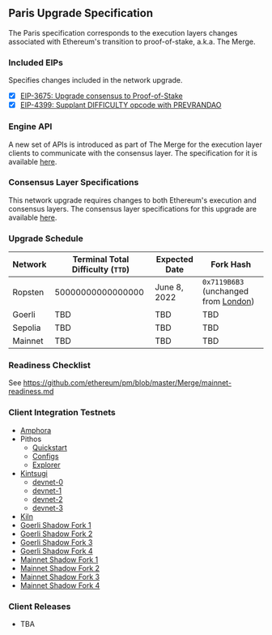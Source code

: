 ## Paris Upgrade Specification

The Paris specification corresponds to the execution layers changes associated with Ethereum's transition to proof-of-stake, a.k.a. The Merge.

### Included EIPs
Specifies changes included in the network upgrade.

  - [x] [EIP-3675: Upgrade consensus to Proof-of-Stake](https://eips.ethereum.org/EIPS/eip-3675)
  - [x] [EIP-4399: Supplant DIFFICULTY opcode with PREVRANDAO](https://eips.ethereum.org/EIPS/eip-4399)

### Engine API

A new set of APIs is introduced as part of The Merge for the execution layer clients to communicate with the consensus layer. The specification for it is available [here](https://github.com/ethereum/execution-apis/tree/main/src/engine).

### Consensus Layer Specifications

This network upgrade requires changes to both Ethereum's execution and consensus layers. The consensus layer specifications for this upgrade are available [here](https://github.com/ethereum/consensus-specs/tree/dev/specs/bellatrix).

### Upgrade Schedule

| Network | Terminal Total Difficulty (`TTD`) | Expected Date | Fork Hash    |
|---------|------------|---------------|--------------|
| Ropsten | 50000000000000000 | June 8, 2022 | `0x7119B6B3` (unchanged from [London](https://github.com/ethereum/execution-specs/blob/master/network-upgrades/mainnet-upgrades/london.md)) |
| Goerli  | TBD | TBD | TBD |
| Sepolia | TBD | TBD | TBD |
| Mainnet | TBD | TBD | TBD |

### Readiness Checklist

See https://github.com/ethereum/pm/blob/master/Merge/mainnet-readiness.md

### Client Integration Testnets

  - [Amphora](https://hackmd.io/@tvanepps/amphora-milestones)
  - Pithos
    - [Quickstart](https://github.com/parithosh/pithos-lighthouse-geth-quick-start)
    - [Configs](https://github.com/parithosh/consensus-deployment-ansible/blob/master/README.md)
    - [Explorer](https://pithos-explorer.ethdevops.io/)
  - [Kintsugi](https://kintsugi.themerge.dev/)
    - [devnet-0](https://github.com/parithosh/consensus-deployment-ansible/tree/master/merge-devnet-0)
    - [devnet-1](https://github.com/parithosh/consensus-deployment-ansible/tree/master/merge-devnet-1)
    - [devnet-2](https://github.com/parithosh/consensus-deployment-ansible/tree/master/merge-devnet-2)
    - [devnet-3](https://github.com/parithosh/consensus-deployment-ansible/tree/master/merge-devnet-3)
  - [Kiln](https://kiln.themerge.dev/)
  - [Goerli Shadow Fork 1](https://github.com/parithosh/consensus-deployment-ansible/tree/master/goerli-shadow-fork)
  - [Goerli Shadow Fork 2](https://github.com/parithosh/consensus-deployment-ansible/tree/master/goerli-shadow-fork-2)
  - [Goerli Shadow Fork 3](https://github.com/parithosh/consensus-deployment-ansible/tree/master/goerli-shadow-fork-3)
  - [Goerli Shadow Fork 4](https://github.com/parithosh/consensus-deployment-ansible/tree/master/goerli-shadow-fork-4)
  - [Mainnet Shadow Fork 1](https://github.com/parithosh/consensus-deployment-ansible/tree/master/mainnet-shadow-fork-1)
  - [Mainnet Shadow Fork 2](https://github.com/parithosh/consensus-deployment-ansible/tree/master/mainnet-shadow-fork-2)
  - [Mainnet Shadow Fork 3](https://github.com/parithosh/consensus-deployment-ansible/tree/master/mainnet-shadow-fork-3)
  - [Mainnet Shadow Fork 4](https://github.com/parithosh/consensus-deployment-ansible/tree/master/mainnet-shadow-fork-4)


### Client Releases

 - TBA
